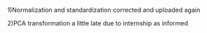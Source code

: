 1)Normalization and standardization corrected and uploaded again


2)PCA transformation a little late due to internship as informed

